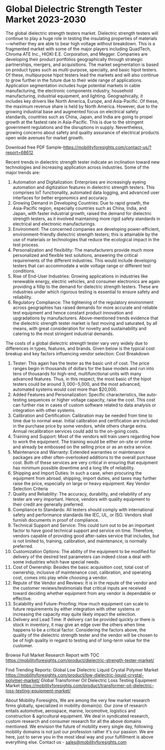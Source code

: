 # Global Dielectric Strength Tester Market 2023-2030
The global dielectric strength testers market. Dielectric strength testers will continue to play a huge role in testing the insulating properties of materials—whether they are able to bear high voltage without breakdown.
This is a fragmented market with some of the major players including QuadTech, Chroma ATE Inc., HIOKI E.E. Corporation, and Megger. Companies are developing their product portfolios geographically through strategic partnerships, mergers, and acquisitions.
The market segmentation is based on product types such as multi-purpose, specialty, and basic hipot testers. Of these, multipurpose hipot testers lead the markets and will also continue to grow further in the future due to their wide range of applications. Application segmentation includes huge potential markets in cable manufacturing, the electronic components industry, household manufacturing, industrial equipment, and lighting.
Geographically, it includes key drivers like North America, Europe, and Asia-Pacific. Of these, the maximum revenue share is held by North America. However, due to the growing industrial base and augmented focus on electrical safety standards, countries such as China, Japan, and India are going to propel growth at the fastest rate in Asia-Pacific.
This is due to the stringent government regulations and the disruptions in supply. Nevertheless, growing concerns about safety and quality assurance of electrical products open wide avenues for market growth.

Download free PDF Sample-https://mobilityforesights.com/contact-us/?report=68612

Recent trends in dielectric strength tester indicate an inclination toward new technologies and increasing application across industries. Some of the major trends are:
1. Automation and Digitalization: Enterprises are increasingly eyeing automation and digitization features in dielectric strength testers. This comprises IoT  functionality, automated data logging, and advanced user interfaces for better ergonomics and accuracy.
2. Growing Demand in Developing Countries: Due to rapid growth, the Asia-Pacific region, especially countries such as China, India, and Japan, with faster industrial growth, raised the demand for dielectric strength testers, as it involved maintaining more rigid safety standards in electrical and electronic manufacturings.
3. Environment: The concerned companies are developing power-efficient, environment-friendly dielectric strength testers; this is attainable by the use of materials or technologies that reduce the ecological impact in the test process.
4. Personalization and flexibility: The manufacturers provide much more personalized and flexible test solutions, answering the critical requirements of the different industries. This would include developing testers that can accommodate a wide voltage range or different test conditions.
5. Rise of End-User Industries: Growing applications in industries like renewable energy, electric vehicles, and consumer electronics are again providing a fillip to the demand for dielectric strength testers. These are industries under which rigorous testing is essential to ensure safety and reliability.
6. Regulatory Compliance: The tightening of the regulatory environment across geographies has raised demands for more accurate and reliable test equipment and hence constant product innovation and upgradations by manufacturers.
Above-mentioned trends evidence that the dielectric strength tester market is fast moving and saturated, by all means, with great consideration for novelty and sustainability and catering to the most stringent industrial demands.

The costs of a global dielectric strength tester vary very widely due to differences in types, features, and brands. Given below is the typical cost breakup and key factors influencing vendor selection:
Cost Breakdown
1. Tester: This again has the tester as the basic unit of cost. The price ranges begin in thousands of dollars for the base models and run into tens of thousands for high-end, multifunctional units with many advanced features. Thus, in this respect, the most basic of the hipot testers could be around $3,000-$5,000, and the most advanced, automated systems would cost more than $20,000.
2. Added Features and Personalization: Specific characteristics, like auto-testing sequences or higher voltage capacity, raise the cost. This cost can further rise in cases of custom software related to data analysis or integration with other systems.
3. Calibration and Certification: Calibration may be needed from time to time due to normal wear. Initial calibration and certification are included in the purchase price by some vendors, while others charge extra. Annual recalibration services could add to the on-going costs.
4. Training and Support: Most of the vendors will train users regarding how to work the equipment. The training would be either on-site or online and already be embossed on the selling price or as an extra service.
5. Maintenance and Warranty: Extended warranties or maintenance packages are other often-overlooked additions to the overall purchase cost. Both of these services are very critical in ensuring that equipment has minimum possible downtime and a long life of reliability.
6. Shipping and Import Duties: In such a case, when procuring the equipment from abroad, shipping, import duties, and taxes may further raise the price, especially on large or heavy equipment.
Key Vendor Selection Criteria
1. Quality and Reliability: The accuracy, durability, and reliability of any tester are very important. Hence, vendors with quality equipment to their credit are generally preferred.
2. Compliance to Standards: All testers should comply with international safety and performance standards like IEC, UL, or ISO. Vendors shall furnish documents in proof of compliance.
3. Technical Support and Service: This could turn out to be an important factor to have good technical support and service on time. Therefore, vendors capable of providing good after-sales service that includes, but is not limited to, training, calibration, and maintenance, is normally preferred.
4. Customization Options: The ability of the equipment to be modified for delivery of the desired test parameters can indeed close a deal with some industries which have special needs.
5. Cost of Ownership: Besides the basic acquisition cost, total cost of ownership, inclusive of maintenance cost, calibration, and operating cost, comes into play while choosing a vendor.
6. Repute of the Vendor and Reviews: It is in the repute of the vendor and the customer reviews/testimonials that critical inputs are received toward deciding whether equipment from any vendor is dependable or effective.
7. Scalability and Future-Proofing: How much equipment can scale to future requirements by either integration with other systems or increasing the capacity may quite likely impact the selection.
8. Delivery and Lead Time: If delivery can be provided quickly or there is stock in inventory, it may give an edge over the others when time happens to be a critical factor.
Considering the factors above, the quality of the dielectric strength tester and the vendor will be chosen to be of high quality in regard to testing and of long-term value for the customer.

Browse Full Market Research Report with TOC https://mobilityforesights.com/product/dielectric-strength-tester-market/

Find Trending Reports:
Global Low Dielectric Liquid Crystal Polymer Market
https://mobilityforesights.com/product/low-dielectric-liquid-crystal-polymer-market/
Global Transformer Oil Dielectric Loss Testing Equipment Market
https://mobilityforesights.com/product/transformer-oil-dielectric-loss-testing-equipment-market/


About Mobility Foresights,
We are among the very few market research firms globally, specialized in mobility domain(s). Our zone of research entails automotive, aerospace, marine, locomotive, logistics and construction & agricultural equipment. We deal in syndicated research, custom research and consumer research for all the above domains mentioned.
We envision the future of mobility every single day, following mobility domains is not just our profession rather it's our passion. We are here, just to serve you in the most ideal way and your fulfillment is above everything else. Contact us -  sales@mobilityforesights.com 

